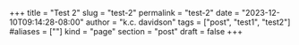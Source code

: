 +++
title = "Test 2"
slug = "test-2"
permalink = "test-2"
date = "2023-12-10T09:14:28-08:00"
author = "k.c. davidson"
tags = ["post", "test1", "test2"]
#aliases = [""]
kind = "page"
section = "post"
draft = false
+++
